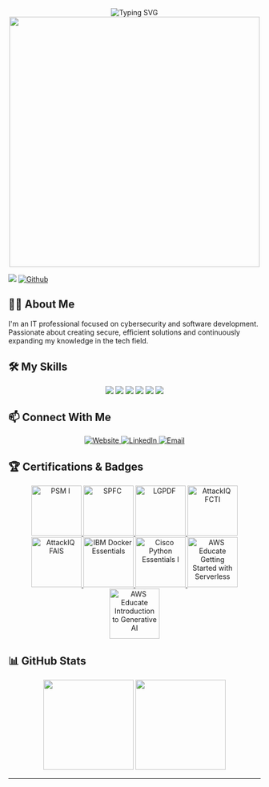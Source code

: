 <div align="center">
  <img src="https://readme-typing-svg.herokuapp.com?font=Fira+Code&size=25&pause=500&width=435&lines=Hey!+I'm+Daniel+Fernandes;Software+Engineer;Tech+Lead;Certified+Scrum+Master" alt="Typing SVG" />
</div>

<div align="center">
  <img src="https://user-images.githubusercontent.com/74038190/225813708-98b745f2-7d22-48cf-9150-083f1b00d6c9.gif" width="500">
</div>

![](https://visitor-badge.laobi.icu/badge?page_id=danielpfernandes.danielpfernandes)
[![Github](https://img.shields.io/github/followers/danielpfernandes?label=Followers&logo=Github)](https://github.com/danielpfernandes)

## 👨‍💻 About Me

I'm an IT professional focused on cybersecurity and software development. Passionate about creating secure, efficient solutions and continuously expanding my knowledge in the tech field.

## 🛠️ My Skills

<div align="center">
  <img src="https://img.shields.io/badge/Java-ED8B00?style=for-the-badge&logo=openjdk&logoColor=white" />
  <img src="https://img.shields.io/badge/Python-3776AB?style=for-the-badge&logo=python&logoColor=white" />
  <img src="https://img.shields.io/badge/Docker-2496ED?style=for-the-badge&logo=docker&logoColor=white" />
  <img src="https://img.shields.io/badge/AWS-232F3E?style=for-the-badge&logo=amazon-aws&logoColor=white" />
  <img src="https://img.shields.io/badge/Cybersecurity-FF5050?style=for-the-badge&logo=shield&logoColor=white" />
  <img src="https://img.shields.io/badge/Scrum-009FDA?style=for-the-badge&logo=scrumalliance&logoColor=white" />
</div>

## 📫 Connect With Me

<div align="center">
  <a href="https://danielpfernandes.github.io/" target="_blank" rel="noopener noreferrer">
    <img src="https://img.shields.io/badge/Website-4285F4?style=for-the-badge&logo=GoogleChrome&logoColor=white" alt="Website" />
  </a>
  <a href="https://www.linkedin.com/in/paivafernandes" target="_blank" rel="noopener noreferrer">
    <img src="https://img.shields.io/badge/LinkedIn-0077B5?style=for-the-badge&logo=linkedin&logoColor=white" alt="LinkedIn" />
  </a>
  <a href="mailto:daniel.paivafernandes@gmail.com">
    <img src="https://img.shields.io/badge/Email-D14836?style=for-the-badge&logo=gmail&logoColor=white" alt="Email" />
  </a>
</div>

## 🏆 Certifications & Badges

<div align="center">
  <a href="https://www.credly.com/badges/d67b0327-76e5-4891-978c-548881f950a7" target="_blank">
    <img src="https://images.credly.com/size/110x110/images/a2790314-008a-4c3d-9553-f5e84eb359ba/image.png" width="100" alt="PSM I" title="Professional Scrum Master I"/>
  </a>
  <a href="https://www.credly.com/badges/4641a929-6b21-40af-9484-353b9d530447" target="_blank">
    <img src="https://images.credly.com/size/110x110/images/4e3d6f9f-55d7-4ea7-b0e6-f4d4ff543e22/image.png" width="100" alt="SPFC" title="Scrum Product Foundation"/>
  </a>
  <a href="https://www.credly.com/badges/52ca15a0-62b1-49c6-9ade-67fcf8a5efbf" target="_blank">
    <img src="https://images.credly.com/size/340x340/images/0a049d61-a91f-46bd-9931-e1153a6ee518/blob" width="100" alt="LGPDF" title="LGPD Fundamentals"/>
  </a>
  <a href="https://www.credly.com/badges/37610728-3e4a-4ccf-8b36-8412761a2aae" target="_blank">
    <img src="https://images.credly.com/size/340x340/images/5a77473d-f363-4cb2-9e93-4ca4de1f3bd2/image.png" width="100" alt="AttackIQ FCTI" title="AttackIQ Foundations of Breach & Attack Simulation"/>
  </a>
  <a href="https://www.credly.com/badges/e0134d94-0b5d-4e33-bc62-b90bce05f468" target="_blank">
    <img src="https://images.credly.com/size/340x340/images/fc7a7fc0-856d-48db-804f-ea33d158daf0/image.png" width="100" alt="AttackIQ FAIS" title="AttackIQ Foundations of Adversary Emulation"/>
  </a>
  <a href="https://www.credly.com/badges/1f386f7a-c9e0-4dcd-a3a8-89214686916e" target="_blank">
    <img src="https://images.credly.com/size/340x340/images/b0c5445a-72a2-46ce-a599-96147e210efb/blob" width="100" alt="IBM Docker Essentials" title="IBM Docker Essentials"/>
  </a>
  <a href="https://www.credly.com/badges/14816adc-fd28-41b6-aadd-e699eea0b35d" target="_blank">
    <img src="https://images.credly.com/size/340x340/images/68c0b94d-f6ac-40b1-a0e0-921439eb092e/image.png" width="100" alt="Cisco Python Essentials I" title="Cisco Python Essentials I"/>
  </a>
  <a href="https://www.credly.com/badges/55cc6ec7-c616-47fc-98cf-3201680b7770/public_url" target="_blank">
    <img src="https://images.credly.com/size/340x340/images/629a2bb9-14a6-47b3-b17e-f1056b1404d0/image.png" width="100" alt="AWS Educate Getting Started with Serverless" title="AWS Educate Getting Started with Serverless"/>
  </a>
  <a href="https://www.credly.com/badges/5057c202-baae-4e72-addc-1beb7024e1cf/public_url" target="_blank">
    <img src="https://images.credly.com/size/340x340/images/4b68a030-53d0-414b-be57-b1837bc3b3e6/image.png" width="100" alt="AWS Educate Introduction to Generative AI" title="AWS Educate Introduction to Generative AI"/>
  </a>
</div>

## 📊 GitHub Stats

<div align="center">
  <img height="180em" src="https://github-readme-statistics-inky.vercel.apP/api?username=danielpfernandes&count_private=true&show_icons=true&theme=tokyonight&hide_border=true&hide_rank=false" />
  <img height="180em" src="https://github-readme-statistics-inky.vercel.apP/api/top-langs/?username=danielpfernandes&count_private=true&langs_count=6&layout=compact&hide=&theme=tokyonight&hide_border=true" />
</div>

---

<div align="center">
  <img src="https://komarev.com/ghpvc/?username=danielpfernandes&style=flat-square&color=blue" alt=""/>
</div>

[website]: https://danielpfernandes.github.io/
[linkedin]: https://linkedin.com/in/paivafernandes
[mail]: mailto:daniel.paivafernandes@gmail.com

